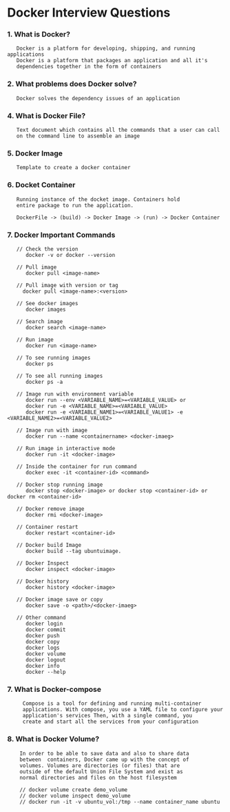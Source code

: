 # Docker Interview Questions
### 1. What is Docker?
       Docker is a platform for developing, shipping, and running applications
       Docker is a platform that packages an application and all it's 
       dependencies together in the form of containers

### 2. What problems does Docker solve?
       Docker solves the dependency issues of an application
       
### 4. What is Docker File?
       Text document which contains all the commands that a user can call
       on the command line to assemble an image

### 5. Docker Image
       Template to create a docker container

### 6. Docket Container
       Running instance of the docket image. Containers hold
       entire package to run the application.

       DockerFile -> (build) -> Docker Image -> (run) -> Docker Container 

### 7. Docker Important Commands
       // Check the version
          docker -v or docker --version

       // Pull image
          docker pull <image-name>

       // Pull image with version or tag
         docker pull <image-name>:<version>
       
       // See docker images
          docker images

       // Search image
          docker search <image-name>

       // Run image
          docker run <image-name>

       // To see running images
          docker ps
       
       // To see all running images
          docker ps -a

       // Image run with environment variable
          docker run --env <VARIABLE_NAME>=<VARIABLE_VALUE> or 
          docker run -e <VARIABLE_NAME>=<VARIABLE_VALUE>
          docker run -e <VARIABLE_NAME1>=<VARIABLE_VALUE1> -e <VARIABLE_NAME2>=<VARIABLE_VALUE2>

       // Image run with image
          docker run --name <containername> <docker-imaeg>

       // Run image in interactive mode
          docker run -it <docker-image>
       
       // Inside the container for run command
          docker exec -it <container-id> <command>
       
       // Docker stop running image
          docker stop <docker-image> or docker stop <container-id> or docker rm <container-id>
        
       // Docker remove image
          docker rmi <docker-image>

       // Container restart
          docker restart <container-id>

       // Docker build Image
          docker build --tag ubuntuimage.

       // Docker Inspect
          docker inspect <docker-image>

       // Docker history 
          docker history <docker-image>

       // Docker image save or copy
          docker save -o <path>/<docker-imaeg>
        
       // Other command
          docker login
          docker commit
          docker push
          docker copy
          docker logs
          docker volume
          docker logout
          docker info
          docker --help
 
  ### 7. What is Docker-compose
         Compose is a tool for defining and running multi-container
         applications. With compose, you use a YAML file to configure your
         application's services Then, with a single command, you
         create and start all the services from your configuration

### 8. What is Docker Volume?
        In order to be able to save data and also to share data 
        between  containers, Docker came up with the concept of
        volumes. Volumes are directories (or files) that are 
        outside of the default Union File System and exist as 
        normal directories and files on the host filesystem

        // docker volume create demo_volume
        // docker volume inspect demo_volume
        // docker run -it -v ubuntu_vol:/tmp --name container_name ubuntu
